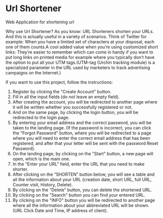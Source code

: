 # Url Shortener 
Web Application for shortening url

Why use Url Shortener?
As you know: URL Shorteners shorten your URLs. And this is actually useful in a variety of scenarios. Think of Twitter for example: When you have a limited set of characters at your disposal, each one of them counts.A cool added value when you’re using customized short links: They’re easier to remember which can come in handy if you want to put long links on printed media for example where you typically don’t have the option to put all your UTM tags.(UTM-tag (Urchin tracking module) is a specialized parameter in the URL used by marketers to track advertising campaigns on the Internet.)

If you want to use this project, follow the instructions:
1) Register by clicking the "Create Account" button.
2) Fill in all the input fields (do not leave an empty field).
3) After creating the account, you will be redirected to another page where it will be written whether you successfully registered or not.
4) And on the same page, by clicking the login button, you will be redirected to the login page.
5) By entering your email address and the correct password, you will be taken to the landing page. (If the password is incorrect, you can click the "Forgot Password" button, where you will be redirected to a page where you will need to enter the correct email address that has been registered, and after that your letter will be sent with the password Reset Password).
6) On the landing page, by clicking on the "Start" button, a new page will open, which is the main one.
7) In the "Enter your URL" field, enter the URL that you need to make shorter.
8) After clicking on the “SHORTEN” button below, you will see a table and all the information about your URL (creation date, short URL, full URL, Counter visit, History, Delete).
9) By clicking on the “Delete” button, you can delete the shortened URL.
10) By clicking on the "Search" button you can find your entered URL.
11) By clicking on the "INFO" button you will be redirected to another page where all the information about your abbreviated URL will be shown. (URL Click Date and Time, IP address of client).
